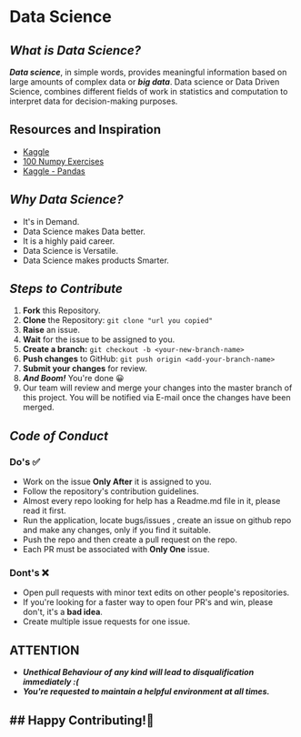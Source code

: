 # Data Science

## *What is Data Science?*

***Data science***,  in simple words, provides meaningful information based on large amounts of complex data or ***big data***.
Data science or Data Driven Science, combines different fields of work in statistics and computation to interpret data for decision-making purposes.
## Resources and Inspiration
- [Kaggle](https://www.kaggle.com/)
- [100 Numpy Exercises](https://github.com/rougier/numpy-100/blob/master/100_Numpy_exercises.md)
- [Kaggle - Pandas](https://www.kaggle.com/learn/pandas)
## *Why Data Science?*
* It's in Demand.
* Data Science makes Data better.
* It is a highly paid career.
* Data Science is Versatile.
* Data Science makes products Smarter.

## *Steps to Contribute*
1. **Fork** this Repository.
2. **Clone** the Repository: `git clone "url you copied"`
3. **Raise** an issue. 
4. **Wait** for the issue to be assigned to you.	
5. **Create a branch:** `git checkout -b <your-new-branch-name>`	
6. **Push changes** to GitHub: `git push origin <add-your-branch-name>`	
7. **Submit your changes** for review.	
8. ***And Boom!*** You're done 😀
9. Our team will review and merge your changes into the master branch of this project. You will be notified via E-mail once the changes have been merged.

## *Code of Conduct*
### **Do's** ✅
- Work on the issue **Only After** it is assigned to you.	
- Follow the repository's contribution guidelines.
- Almost every repo looking for help has a Readme.md file in it, please read it first.
- Run the application, locate bugs/issues , create an issue on github repo and make any changes, only if you find it suitable.	 
- Push the repo and then create a pull request on the repo.	
- Each PR must be associated with **Only One** issue.
### **Dont's** ❌
 - Open pull requests with minor text edits on other people's repositories. 
 - If you're looking for a faster way to open four PR's and win, please don't, it's a **bad idea**.
 - Create multiple issue requests for one issue.
	 
 ## **ATTENTION**	
  - ***Unethical Behaviour of any kind will lead to disqualification immediately :(***
  - ***You're requested to maintain a helpful environment at all times.***

## ## Happy Contributing!🙂
